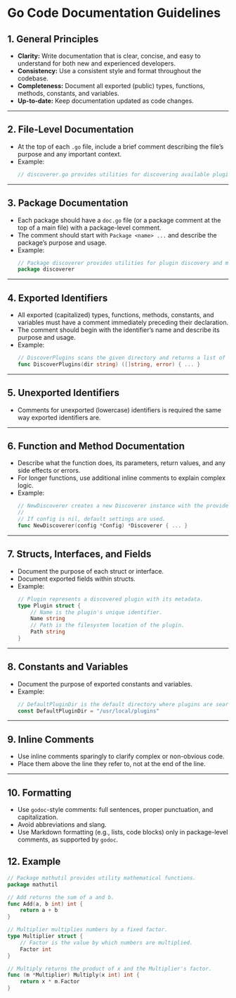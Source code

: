 # Go Code Documentation Guidelines

## 1. General Principles

- **Clarity:** Write documentation that is clear, concise, and easy to understand for both new and experienced developers.
- **Consistency:** Use a consistent style and format throughout the codebase.
- **Completeness:** Document all exported (public) types, functions, methods, constants, and variables.
- **Up-to-date:** Keep documentation updated as code changes.

---

## 2. File-Level Documentation

- At the top of each `.go` file, include a brief comment describing the file’s purpose and any important context.
- Example:
  ```go
  // discoverer.go provides utilities for discovering available plugins in the system.
  ```

---

## 3. Package Documentation

- Each package should have a `doc.go` file (or a package comment at the top of a main file) with a package-level comment.
- The comment should start with `Package <name> ...` and describe the package’s purpose and usage.
- Example:
  ```go
  // Package discoverer provides utilities for plugin discovery and management.
  package discoverer
  ```

---

## 4. Exported Identifiers

- All exported (capitalized) types, functions, methods, constants, and variables must have a comment immediately preceding their declaration.
- The comment should begin with the identifier’s name and describe its purpose and usage.
- Example:
  ```go
  // DiscoverPlugins scans the given directory and returns a list of available plugins.
  func DiscoverPlugins(dir string) ([]string, error) { ... }
  ```

---

## 5. Unexported Identifiers

- Comments for unexported (lowercase) identifiers is required the same way exported identifiers are.

---

## 6. Function and Method Documentation

- Describe what the function does, its parameters, return values, and any side effects or errors.
- For longer functions, use additional inline comments to explain complex logic.
- Example:
  ```go
  // NewDiscoverer creates a new Discoverer instance with the provided configuration.
  //
  // If config is nil, default settings are used.
  func NewDiscoverer(config *Config) *Discoverer { ... }
  ```

---

## 7. Structs, Interfaces, and Fields

- Document the purpose of each struct or interface.
- Document exported fields within structs.
- Example:
  ```go
  // Plugin represents a discovered plugin with its metadata.
  type Plugin struct {
      // Name is the plugin's unique identifier.
      Name string
      // Path is the filesystem location of the plugin.
      Path string
  }
  ```

---

## 8. Constants and Variables

- Document the purpose of exported constants and variables.
- Example:
  ```go
  // DefaultPluginDir is the default directory where plugins are searched for.
  const DefaultPluginDir = "/usr/local/plugins"
  ```

---

## 9. Inline Comments

- Use inline comments sparingly to clarify complex or non-obvious code.
- Place them above the line they refer to, not at the end of the line.

---

## 10. Formatting

- Use `godoc`-style comments: full sentences, proper punctuation, and capitalization.
- Avoid abbreviations and slang.
- Use Markdown formatting (e.g., lists, code blocks) only in package-level comments, as supported by `godoc`.

## 12. Example

```go
// Package mathutil provides utility mathematical functions.
package mathutil

// Add returns the sum of a and b.
func Add(a, b int) int {
    return a + b
}

// Multiplier multiplies numbers by a fixed factor.
type Multiplier struct {
    // Factor is the value by which numbers are multiplied.
    Factor int
}

// Multiply returns the product of x and the Multiplier's factor.
func (m *Multiplier) Multiply(x int) int {
    return x * m.Factor
}
```